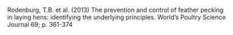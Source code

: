Rodenburg, T.B. et al. (2013) The prevention and control of feather pecking in laying hens: identifying the underlying principles. World’s Poultry Science Journal 69; p. 361-374
